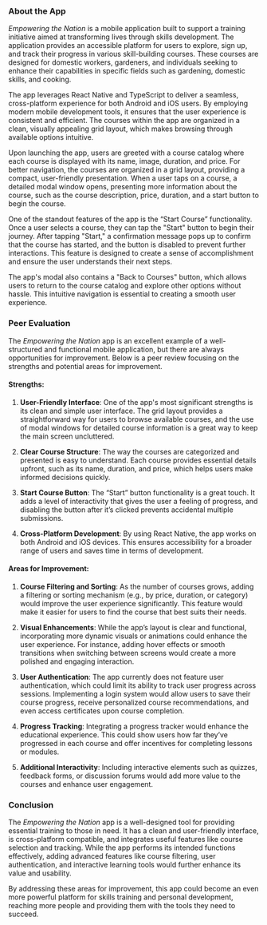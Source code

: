 



### About the App

*Empowering the Nation* is a mobile application built to support a training initiative aimed at transforming lives through skills development. The application provides an accessible platform for users to explore, sign up, and track their progress in various skill-building courses. These courses are designed for domestic workers, gardeners, and individuals seeking to enhance their capabilities in specific fields such as gardening, domestic skills, and cooking.

The app leverages React Native and TypeScript to deliver a seamless, cross-platform experience for both Android and iOS users. By employing modern mobile development tools, it ensures that the user experience is consistent and efficient. The courses within the app are organized in a clean, visually appealing grid layout, which makes browsing through available options intuitive.

Upon launching the app, users are greeted with a course catalog where each course is displayed with its name, image, duration, and price. For better navigation, the courses are organized in a grid layout, providing a compact, user-friendly presentation. When a user taps on a course, a detailed modal window opens, presenting more information about the course, such as the course description, price, duration, and a start button to begin the course.

One of the standout features of the app is the “Start Course” functionality. Once a user selects a course, they can tap the "Start" button to begin their journey. After tapping "Start," a confirmation message pops up to confirm that the course has started, and the button is disabled to prevent further interactions. This feature is designed to create a sense of accomplishment and ensure the user understands their next steps.

The app's modal also contains a "Back to Courses" button, which allows users to return to the course catalog and explore other options without hassle. This intuitive navigation is essential to creating a smooth user experience.

### Peer Evaluation

The *Empowering the Nation* app is an excellent example of a well-structured and functional mobile application, but there are always opportunities for improvement. Below is a peer review focusing on the strengths and potential areas for improvement.

#### Strengths:

1. **User-Friendly Interface**: One of the app's most significant strengths is its clean and simple user interface. The grid layout provides a straightforward way for users to browse available courses, and the use of modal windows for detailed course information is a great way to keep the main screen uncluttered.

2. **Clear Course Structure**: The way the courses are categorized and presented is easy to understand. Each course provides essential details upfront, such as its name, duration, and price, which helps users make informed decisions quickly.

3. **Start Course Button**: The “Start” button functionality is a great touch. It adds a level of interactivity that gives the user a feeling of progress, and disabling the button after it’s clicked prevents accidental multiple submissions.

4. **Cross-Platform Development**: By using React Native, the app works on both Android and iOS devices. This ensures accessibility for a broader range of users and saves time in terms of development.

#### Areas for Improvement:

1. **Course Filtering and Sorting**: As the number of courses grows, adding a filtering or sorting mechanism (e.g., by price, duration, or category) would improve the user experience significantly. This feature would make it easier for users to find the course that best suits their needs.

2. **Visual Enhancements**: While the app’s layout is clear and functional, incorporating more dynamic visuals or animations could enhance the user experience. For instance, adding hover effects or smooth transitions when switching between screens would create a more polished and engaging interaction.

3. **User Authentication**: The app currently does not feature user authentication, which could limit its ability to track user progress across sessions. Implementing a login system would allow users to save their course progress, receive personalized course recommendations, and even access certificates upon course completion.

4. **Progress Tracking**: Integrating a progress tracker would enhance the educational experience. This could show users how far they’ve progressed in each course and offer incentives for completing lessons or modules.

5. **Additional Interactivity**: Including interactive elements such as quizzes, feedback forms, or discussion forums would add more value to the courses and enhance user engagement.

### Conclusion

The *Empowering the Nation* app is a well-designed tool for providing essential training to those in need. It has a clean and user-friendly interface, is cross-platform compatible, and integrates useful features like course selection and tracking. While the app performs its intended functions effectively, adding advanced features like course filtering, user authentication, and interactive learning tools would further enhance its value and usability.

By addressing these areas for improvement, this app could become an even more powerful platform for skills training and personal development, reaching more people and providing them with the tools they need to succeed.

 
